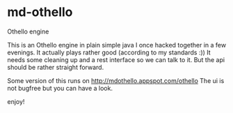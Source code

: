 # md-othello
Othello engine

This is an Othello engine in plain simple java I once hacked together in a few evenings. 
It actually plays rather good (according to my standards :))
It needs some cleaning up and a rest interface so we can talk to it.
But the api should be rather straight forward.

Some version of this runs on http://mdothello.appspot.com/othello
The ui is not bugfree but you can have a look.


enjoy!
